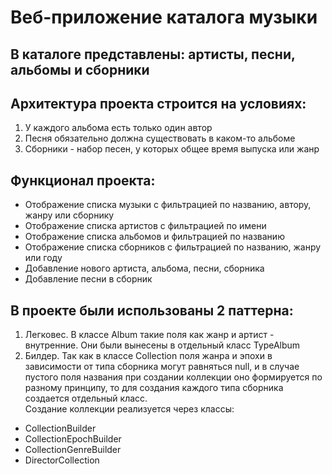 # Веб-приложение каталога музыки
## В каталоге представлены: артисты, песни, альбомы и сборники 
## Архитектура проекта строится на условиях:
  1. У каждого альбома есть только один автор
  2. Песня обязательно должна существовать в каком-то альбоме
  3. Сборники - набор песен, у которых общее время выпуска или жанр</br>
## Функционал проекта:
  * Отображение списка музыки с фильтрацией по названию, автору, жанру или сборнику
  * Отображение списка артистов с фильтрацией по имени
  * Отображение списка альбомов и фильтрацией по названию
  * Отображение списка сборников с фильтрацией по названию, жанру или году
  * Добавление нового артиста, альбома, песни, сборника
  * Добавление песни в сборник</br>
## В проекте были использованы 2 паттерна:
  1. Легковес. В классе Album такие поля как жанр и артист - внутренние. Они были вынесены в отдельный класс TypeAlbum
  2. Билдер. Так как в классе Collection поля жанра и эпохи в зависимости от типа сборника могут равняться null, и в случае пустого поля названия при создании коллекции оно формируется по разному принципу,
  то для создания каждого типа сборника создается отдельный класс.</br>
  Создание коллекции реализуется через классы:
  + CollectionBuilder
  + CollectionEpochBuilder
  + CollectionGenreBuilder
  + DirectorCollection
